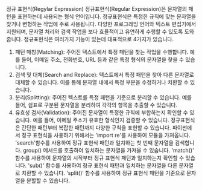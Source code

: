 정규 표현식(Regylar Expression)
정규표현식(Regular Expression)은 문자열의 패턴을 표현하는데 사용되는 형식 언어입니다. 정규표현식은 특정한 규칙에 맞는 문자열을 찾거나 변형하는 작업에 주로 사용됩니다. 다양한 프로그래밍 언어와 텍스트 편집기에서 지원되며, 문자열 처리와 검색 작업을 보다 효율적이고 유연하게 수행할 수 있도록 도와줍니다.
정규표현식은 여러가지 기능이 있는데 대표적으로 4가지가 있습니다.
1. 패턴 매칭(Matching): 주어진 텍스트에서 특정 패턴을 찾는 작업을 수행합니다. 예를 들어, 이메일 주소, 전화번호, URL 등과 같은 특정 형식의 문자열을 찾을 수 있습니다.
2. 검색 및 대체(Search and Replace): 텍스트에서 특정 패턴을 찾아 다른 문자열로 대체할 수 있습니다. 이를 통해 문자열 내에서 특정 부분을 수정하거나 치환할 수 있습니다.
3. 분리(Splitting): 주어진 텍스트를 특정 패턴을 기준으로 분리할 수 있습니다. 예를 들어, 쉼표로 구분된 문자열을 분리하여 각각의 항목을 추출할 수 있습니다.
4. 유효성 검사(Validation): 주어진 문자열이 특정한 규칙에 부합하는지 확인할 수 있습니다. 예를 들어, 이메일 주소가 유효한 형식인지 검증할 수 있습니다.
정규표현식은 간단한 패턴부터 복잡한 패턴까지 다양한 규칙을 표현할 수 있습니다. 
파이썬에서 정규 표현식을 사용하기 위해서는 'import re'를 사용하여 모듈을 가져옵니다.
'search'함수를 사용하여 정규 표현식 패턴과 일치하는 첫 번째 문자열을 검색합니다. group() 메서드를 호출하여 일치하는 문자열을 가져올 수 있습니다.
'match()' 함수를 사용하여 문자열의 시작부터 정규 표현식 패턴과 일치하는지 확인할 수 있습니다.
'sub()' 함수를 사용하여 정규 표현식 패턴과 일치하는 문자열을 다른 문자열로 치환할 수 있습니다.
'split()' 함수를 사용하여 정규 표현식 패턴을 기준으로 문자열을 분할할 수 있습니다.
